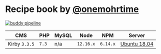 # Recipe book by [@onemohrtime](https://onemohrti.me)

[![buddy pipeline](https://app.buddy.works/onemohrtime/recipes/pipelines/pipeline/234208/badge.svg?token=87fbddf4764a79d8087606f27acba051a5f8777676ebcfd6ebb9563158502a61 "buddy pipeline")](https://app.buddy.works/onemohrtime/recipes/pipelines/pipeline/234208)

| CMS | PHP | MySQL | Node | NPM | Server |
|-|-|-|-|-|-|
| Kirby `3.3.5` | `7.3` | n/a | `12.16.x` | `6.14.x` | [Ubuntu 18.04](https://askubuntu.com/questions/449032/29-packages-can-be-updated-how) |

